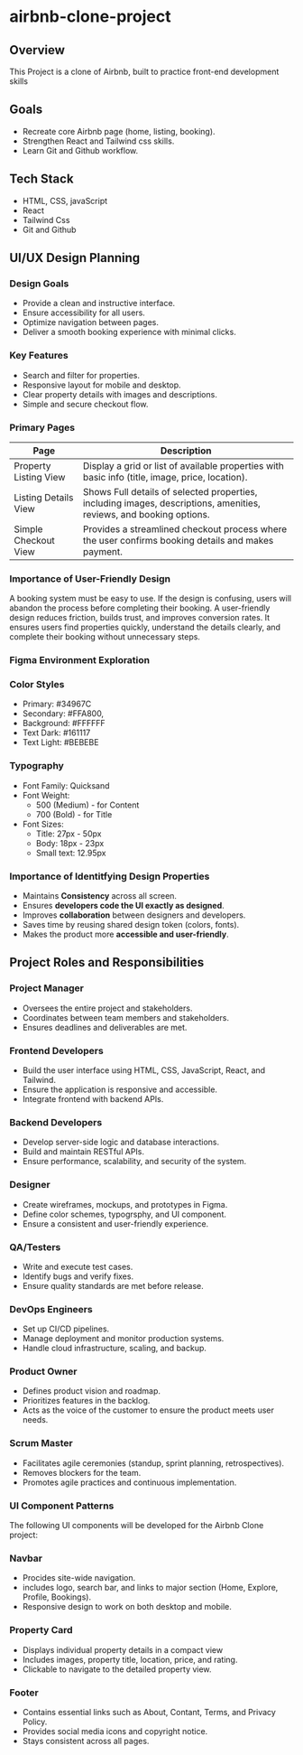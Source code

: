 # airbnb-clone-project

## Overview

This Project is a clone of Airbnb, built to practice front-end development skills

## Goals

- Recreate core Airbnb page (home, listing, booking).
- Strengthen React and Tailwind css skills.
- Learn Git and Github workflow.

## Tech Stack

- HTML, CSS, javaScript
- React
- Tailwind Css
- Git and Github

## UI/UX Design Planning

### Design Goals

- Provide a clean and instructive interface.
- Ensure accessibility for all users.
- Optimize navigation between pages.
- Deliver a smooth booking experience with minimal clicks.

### Key Features

- Search and filter for properties.
- Responsive layout for mobile and desktop.
- Clear property details with images and descriptions.
- Simple and secure checkout flow.

### Primary Pages

| Page | Description |
|------|-------------|
| Property Listing View | Display a grid or list of available properties with basic info (title, image, price, location). |
| Listing Details View | Shows Full details of selected properties, including images, descriptions, amenities, reviews, and booking options. |
| Simple Checkout View | Provides a streamlined checkout process where the user confirms booking details and makes payment. |

### Importance of User-Friendly Design

A booking system must be easy to use. If the design is confusing, users will abandon the process before completing their booking. A user-friendly design reduces friction, builds trust, and improves conversion rates. It ensures users find properties quickly, understand the details clearly, and complete their booking without unnecessary steps.

### Figma Environment Exploration

### Color Styles

- Primary: #34967C
- Secondary: #FFA800,
- Background: #FFFFFF
- Text Dark: #161117
- Text Light: #BEBEBE

### Typography

- Font Family: Quicksand
- Font Weight:
  - 500 (Medium) - for Content
  - 700 (Bold) - for Title
- Font Sizes:
  - Title: 27px - 50px
  - Body: 18px - 23px
  - Small text: 12.95px

### Importance of Identitfying Design Properties

- Maintains **Consistency** across all screen.
- Ensures **developers code the UI exactly as designed**.
- Improves **collaboration** between designers and developers.
- Saves time by reusing shared design token (colors, fonts).
- Makes the product more **accessible and user-friendly**.

## Project Roles and Responsibilities

### Project Manager

- Oversees the entire project and stakeholders.
- Coordinates between team members and stakeholders.
- Ensures deadlines and deliverables are met.

### Frontend Developers

- Build the user interface using HTML, CSS, JavaScript, React, and Tailwind.
- Ensure the application is responsive and accessible.
- Integrate frontend with backend APIs.

### Backend Developers

- Develop server-side logic and database interactions.
- Build and maintain RESTful APIs.
- Ensure performance, scalability, and security of the system.

### Designer

- Create wireframes, mockups, and prototypes in Figma.
- Define color schemes, typogrsphy, and UI component.
- Ensure a consistent and user-friendly experience.

### QA/Testers

- Write and execute test cases.
- Identify bugs and verify fixes.
- Ensure quality standards are met before release.

### DevOps Engineers

- Set up CI/CD pipelines.
- Manage deployment and monitor production systems.
- Handle cloud infrastructure, scaling, and backup.

### Product Owner

- Defines product vision and roadmap.
- Prioritizes features in the backlog.
- Acts as the voice of the customer to ensure the product meets user needs.

### Scrum Master

- Facilitates agile ceremonies (standup, sprint planning, retrospectives).
- Removes blockers for the team.
- Promotes agile practices and continuous implementation.

### UI Component Patterns

The following UI components will be developed for the Airbnb Clone project:

### Navbar

- Procides site-wide navigation.
- includes logo, search bar, and links to major section (Home, Explore, Profile, Bookings).
- Responsive design to work on both desktop and mobile.

### Property Card

- Displays individual property details in a compact view
- Includes images, property title, location, price, and rating.
- Clickable to navigate to the detailed property view.

### Footer

- Contains essential links such as About, Contant, Terms, and Privacy Policy.
- Provides social media icons and copyright notice.
- Stays consistent across all pages.
